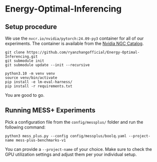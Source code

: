 # Energy-Optimal-Inferencing


## Setup procedure

We use the `nvcr.io/nvidia/pytorch:24.09-py3` container for all of our experiments. 
The container is available from the [Nvidia NGC Catalog](https://catalog.ngc.nvidia.com/orgs/nvidia/containers/pytorch/tags).

```
git clone https://github.com/ryanzhangofficial/Energy-Optimal-Inferencing.git
git submodule init 
git submodule update --init --recursive

python3.10 -m venv venv 
source venv/bin/activate
pip install -e lm-eval-harness/
pip install -r requirements.txt
```

You are good to go.

## Running MESS+ Experiments

Pick a configuration file from the `config/messplus/` folder and run the following command:
```commandline
python3 mess_plus.py --config config/messplus/boolq.yaml --project-name mess-plus-benchmarks-v1
```
You can provide a `--project-name` of your choice. 
Make sure to check the GPU utilization settings and adjust them per your individual setup.